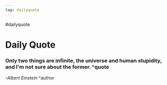 ```yaml
---
tag: dailyquote
---
```


#dailyquote

# Daily Quote

### Only two things are infinite, the universe and human stupidity, and I'm not sure about the former. ^quote
*-Albert Einstein* ^author
